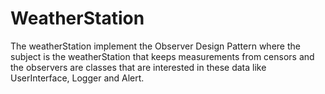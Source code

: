 # WeatherStation
 The weatherStation implement the Observer Design Pattern where the subject is the weatherStation that keeps measurements from censors and the observers are classes that are interested in these data like UserInterface, Logger and Alert.

